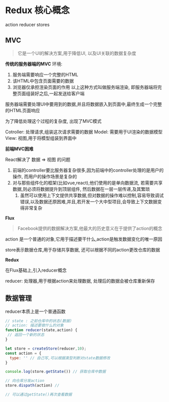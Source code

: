 # Redux 核心概念

action reducer stores


## MVC
>它是一个UI的解决方案,用于降低UI, 以及UI关联的数据复杂度

**传统的服务器端的MVC**
环境: 
  1. 服务端需要响应一个完整的HTML
  2. 该HTML中包含页面需要的数据
  3. 浏览器仅承担渲染页面的作用
以上这种方式叫做服务端渲染, 即服务器端将完整页面组装好之后,一起发送给客户端

服务器端需要处理UI中要用到的数据,并且将数据嵌入到页面中,最终生成一个完整的HTML页面响应

为了降低处理这个过程的复杂度, 出现了MVC模式

Cotroller: 处理请求,组装这次请求需要的数据
Model: 需要用于UI渲染的数据模型
View: 视图,用于将模型组装到界面中

**前端MVC困难**

React解决了   数据 => 视图 的问题

1. 前端的controller要比服务器复杂很多,因为前端中的controller处理的是用户的操作, 而用户的操作场景是复杂的
2. 对与那些组件化的框架(比如vue,react),他们使用的是单向数据流, 若需要共享数据,则必须将数据提升到顶层组件, 然后数据在一层一层传递,及其繁琐
   1. 虽然可以使用上下文提供共享数据,但对数据的操作难以控制,容易导致调试错误,以及数据还原困难,并且,若开发一个大中型项目,会导致上下文数据变得非常复杂


**Flux**
> Facebook提供的数据解决方案,他最大的历史意义在于提供了action的概念

action 是一个普通的对象,它用于描述要干什么,action是触发数据变化的唯一原因

store表示数据仓库,用于存储共享数据, 还可以根据不同的action更改仓库的数据


**Redux**

在Flux基础上,引入reducer概念

reducer: 处理器,用于根据action来处理数据, 处理后的数据会被仓库重新保存

## 数据管理

reducer本质上是一个普通函数

```js
// state : 之前仓库中的状态(数据)
// action: 描述要做什么的对象
function reducer(state,action) {
 // 返回一个新的状态
}

let store = createStore(reducer,10);
const action = {
  type: '' // 自己写,可以根据类型判断对state数据修改
}

console.log(store.getState()) // 获取仓库中数据

// 向仓库分发action
store.dispath(action) //

// 可以通过getState()再次查看数据

```